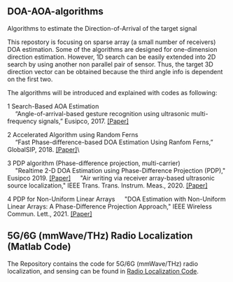## DOA-AOA-algorithms
Algorithms to estimate the Direction-of-Arrival of the target signal

This repostory is focusing on sparse array (a small number of receivers) DOA estimation. Some of the algorithms are designed for one-dimension direction estimation. However, 1D search can be easily extended into 2D search by using another non parallel pair of sensor. Thus, the target 3D direction vector can be obtained because the third angle info is dependent on the first two.

The algorithms will be introduced and explained with codes as following:

1 Search-Based AOA Estimation\
&emsp; “Angle-of-arrival-based gesture recognition using ultrasonic multi-frequency signals,” Eusipco, 2017. [[Paper]](https://ieeexplore.ieee.org/stamp/stamp.jsp?arnumber=8081160)
    
2 Accelerated Algorithm using Random Ferns\
&emsp; “Fast Phase-difference-based DOA Estimation Using Ranfom Ferns,” GlobalSIP, 2018. [[Paper]](https://ieeexplore.ieee.org/stamp/stamp.jsp?arnumber=8646676)\
    
3 PDP algorithm (Phase-difference projection, multi-carrier)\
&emsp; "Realtime 2-D DOA Estimation using Phase-Difference Projection (PDP)," Eusipco 2019. [[Paper]](https://ieeexplore.ieee.org/stamp/stamp.jsp?arnumber=8902804)
&emsp; "Air writing via receiver array-based ultrasonic source localization," IEEE Trans. Trans. Instrum. Meas., 2020. [[Paper]](https://ieeexplore.ieee.org/stamp/stamp.jsp?arnumber=9082625)
    
4 PDP for Non-Uniform Linear Arrays
&emsp; "DOA Estimation with Non-Uniform Linear Arrays: A Phase-Difference Projection Approach," IEEE Wireless Commun. Lett., 2021. [[Paper]](https://ieeexplore.ieee.org/stamp/stamp.jsp?arnumber=9506874)

## 5G/6G (mmWave/THz) Radio Localization (Matlab Code)
The Repository contains the code for 5G/6G (mmWave/THz) radio localization, and sensing can be found in [Radio Localization Code](https://github.com/chenhui07c8/Radio_Localization).
